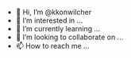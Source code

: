 - 👋 Hi, I’m @kkonwilcher
- 👀 I’m interested in ...
- 🌱 I’m currently learning ...
- 💞️ I’m looking to collaborate on ...
- 📫 How to reach me ...

<!---
kkonwilcher/kkonwilcher is a ✨ special ✨ repository because its `README.md` (this file) appears on your GitHub profile.
You can click the Preview link to take a look at your changes.
--->
